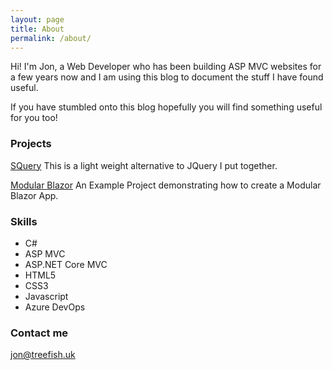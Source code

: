 ```yaml
---
layout: page
title: About
permalink: /about/
---
```


Hi! I'm Jon, a Web Developer who has been building ASP MVC websites for a few years now and I am using this blog to document the stuff I have found useful. 

If you have stumbled onto this blog hopefully you will find something useful for you too!  

### Projects

[SQuery](https://treefish.uk/SQuery)
This is a light weight alternative to JQuery I put together.

[Modular Blazor](https://github.com/treefishuk/ModularBlazor)
An Example Project demonstrating how to create a Modular Blazor App.

### Skills

* C#
* ASP MVC
* ASP.NET Core MVC
* HTML5
* CSS3
* Javascript
* Azure DevOps

### Contact me

[jon@treefish.uk](mailto:jon@treefish.uk)